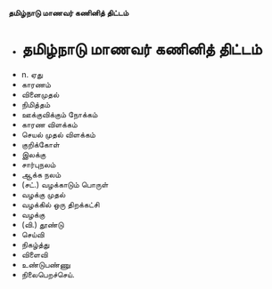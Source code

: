 **தமிழ்நாடு மாணவர் கணினித் திட்டம்**
- # தமிழ்நாடு மாணவர் கணினித் திட்டம்
- n. ஏது
- காரணம்
- வினைமுதல்
- நிமித்தம்
- ஊக்குவிக்கும் நோக்கம்
- காரண விளக்கம்
- செயல் முதல் விளக்கம்
- குறிக்கோள்
- இலக்கு
- சார்புநலம்
- ஆக்க நலம்
- (சட்.) வழக்காடும் பொருள்
- வழக்கு முதல்
- வழக்கில் ஒரு திறக்கட்சி
- வழக்கு
- (வி.) தூண்டு
- செய்வி
- நிகழ்த்து
- விளைவி
- உண்டுபண்ணு
- நிலைபெறச்செய்.

